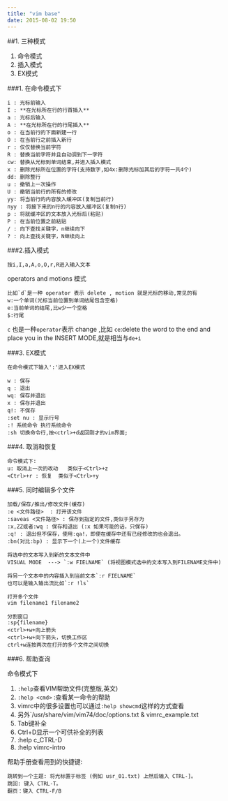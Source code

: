 ```yaml
---
title: "vim base"
date: 2015-08-02 19:50
---
```


##1. 三种模式
1. 命令模式
2. 插入模式
3. EX模式

###1. 在命令模式下

```
i : 光标前输入
I : **在光标所在行的行首插入**
a : 光标后输入
A : **在光标所在行的行尾插入**
o : 在当前行的下面新建一行
O : 在当前行之前插入新行
r : 仅仅替换当前字符
R : 替换当前字符并且自动调到下一字符
cw: 替换从光标到单词结束,并进入插入模式
x : 删除光标所在位置的字符(支持数字,如4x:删除光标加其后的字符一共4个)
dd: 删除整行
u : 撤销上一次操作
U : 撤销当前行的所有的修改
yy: 将当前行的内容放入缓冲区(复制当前行)
nyy : 将接下来的n行的内容放入缓冲区(复制n行)
p : 将就缓冲区的文本放入光标后(粘贴)
P : 在当前位置之前粘贴
/ : 向下查找关键字，n继续向下
? : 向上查找关键字，N继续向上

```

###2.插入模式

```
按i,I,a,A,o,O,r,R进入输入文本
```


operators and motions 模式

```
比如`d`是一种 operator 表示 delete , motion 就是光标的移动,常见的有
w:一个单词(光标当前位置到单词结尾包含空格)
e:当前单词的结尾,比w少一个空格
$:行尾
```

`c` 也是一种`operator`表示 change ,比如 `ce`:delete the word to the end and place you in the INSERT MODE,就是相当与`de+i`

###3. EX模式

```
在命令模式下输入':'进入EX模式

w : 保存
q : 退出
wq: 保存并退出
x : 保存并退出
q!: 不保存
:set nu : 显示行号
:! 系统命令 执行系统命令
:sh 切换命令行,按<ctrl>+d返回刚才的vim界面;
```

###4. 取消和恢复

```
命令模式下:
u: 取消上一次的改动   类似于<Ctrl>+z
<Ctrl>+r : 恢复  类似于<Ctrl>+y
```

###5. 同时编辑多个文件


```
加载/保存/推出/修改文件(缓存)
:e <文件路径>  : 打开该文件
:saveas <文件路径> : 保存到指定的文件,类似于另存为
:x,ZZ或者:wq : 保存和退出 (:x 如果可能的话，只保存)
:q! : 退出但不保存，使用:qa!，即使在缓存中还有已经修改的也会退出。
:bn(对比:bp) : 显示下一个(上一个)文件缓存
```

```
将选中的文本写入到新的文本文件中
VISUAL MODE  ---> `:w FIELNAME` (将视图模式选中的文本写入到FILENAME文件中)

将另一个文本中的内容插入到当前文本`:r FIELNAME`
也可以是输入输出流比如`:r !ls`

打开多个文件
vim filename1 filename2

```

```
分割窗口
:sp{filename}
<ctrl>+w+向上箭头
<ctrl>+w+向下箭头，切换工作区
ctrl+w连按两次在打开的多个文件之间切换
```


###6. 帮助查询

命令模式下

1. `:help`查看VIM帮助文件(完整版,英文)
2. `:help <cmd>` :查看某一命令的帮助
3. vimrc中的很多设置也可以通过`:help showcmd`这样的方式查看
4. 另外`/usr/share/vim/vim74/doc/options.txt & vimrc_example.txt
5. Tab键补全
6. Ctrl+D显示一个可供补全的列表
7. :help c_CTRL-D
8. :help vimrc-intro

帮助手册查看用到的快捷键:

```
跳转到一个主题: 将光标置于标签 (例如 usr_01.txt) 上然后输入 CTRL-]。
跳回: 键入 CTRL-T。
翻页：键入 CTRL-F/B

```
